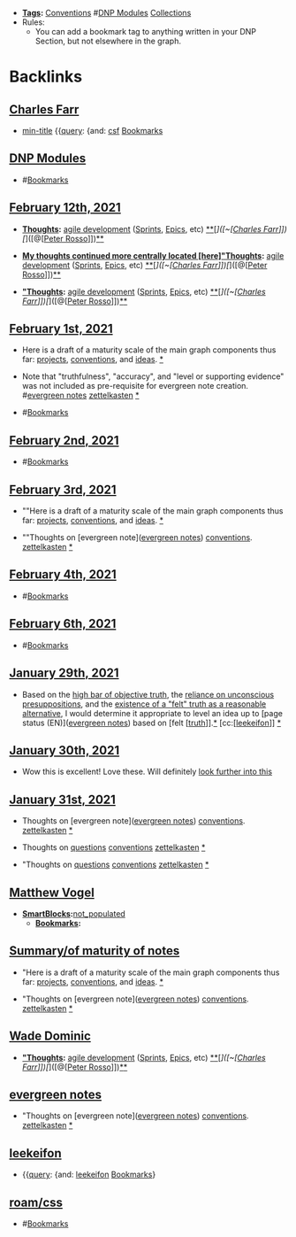 - **[Tags](<Tags.md>):** [Conventions](<Conventions.md>) #[DNP Modules](<DNP Modules.md>) [Collections](<Collections.md>)
- Rules:
    - You can add a bookmark tag to anything written in your DNP Section, but not elsewhere in the graph.

# Backlinks
## [Charles Farr](<Charles Farr.md>)
- [min-title](<min-title.md>) {{[query](<query.md>): {and: [csf](<csf.md>) [Bookmarks](<Bookmarks.md>)

## [DNP Modules](<DNP Modules.md>)
- #[Bookmarks](<Bookmarks.md>)

## [February 12th, 2021](<February 12th, 2021.md>)
- **[Thoughts](<Thoughts.md>):** [agile development](<agile development.md>) ([Sprints]([sprints](<sprints.md>)), [Epics]([epics](<epics.md>)), etc) [*]([Processes](<Processes.md>))[*]([Outlines](<Outlines.md>))[*]([~[[Charles Farr](<~[[Charles Farr.md>)]])[*]([@[[Peter Rosso](<@[[Peter Rosso.md>)]])[*]([Drafts](<Drafts.md>))[*]([Bookmarks](<Bookmarks.md>))

- **[My thoughts continued more centrally located [here]"Thoughts](<My thoughts continued more centrally located [here]"Thoughts.md>):** [agile development](<agile development.md>) ([Sprints]([sprints](<sprints.md>)), [Epics]([epics](<epics.md>)), etc) [*]([Processes](<Processes.md>))[*]([Outlines](<Outlines.md>))[*]([~[[Charles Farr](<~[[Charles Farr.md>)]])[*]([@[[Peter Rosso](<@[[Peter Rosso.md>)]])[*]([Drafts](<Drafts.md>))[*]([Bookmarks](<Bookmarks.md>))

- **["Thoughts](<"Thoughts.md>):** [agile development](<agile development.md>) ([Sprints]([sprints](<sprints.md>)), [Epics]([epics](<epics.md>)), etc) [*]([Processes](<Processes.md>))[*]([Outlines](<Outlines.md>))[*]([~[[Charles Farr](<~[[Charles Farr.md>)]])[*]([@[[Peter Rosso](<@[[Peter Rosso.md>)]])[*]([Drafts](<Drafts.md>))[*]([Bookmarks](<Bookmarks.md>))

## [February 1st, 2021](<February 1st, 2021.md>)
- Here is a draft of a maturity scale of the main graph components thus far: [projects](<projects.md>), [conventions](<conventions.md>), and [ideas](<ideas.md>). [*]([Bookmarks](<Bookmarks.md>))

- Note that "truthfulness", "accuracy", and "level or supporting evidence" was not included as pre-requisite for evergreen note creation. #[evergreen notes](<evergreen notes.md>) [zettelkasten](<zettelkasten.md>) [*]([Bookmarks](<Bookmarks.md>))

- #[Bookmarks](<Bookmarks.md>)

## [February 2nd, 2021](<February 2nd, 2021.md>)
- #[Bookmarks](<Bookmarks.md>)

## [February 3rd, 2021](<February 3rd, 2021.md>)
- ""Here is a draft of a maturity scale of the main graph components thus far: [projects](<projects.md>), [conventions](<conventions.md>), and [ideas](<ideas.md>). [*]([Bookmarks](<Bookmarks.md>))

- ""Thoughts on [evergreen note]([evergreen notes](<evergreen notes.md>)) [conventions]([Conventions](<Conventions.md>)). [zettelkasten](<zettelkasten.md>) [*]([Bookmarks](<Bookmarks.md>))

## [February 4th, 2021](<February 4th, 2021.md>)
- #[Bookmarks](<Bookmarks.md>)

## [February 6th, 2021](<February 6th, 2021.md>)
- #[Bookmarks](<Bookmarks.md>)

## [January 29th, 2021](<January 29th, 2021.md>)
- Based on the [high bar of objective truth](((Bv1dMQIvH))), the [reliance on unconscious presuppositions](((ZTimVeKp6))), and the [existence of a "felt" truth as a reasonable alternative](((BrnMMHZ5O))), I would determine it appropriate to level an idea up to [page status (EN)]([evergreen notes](<evergreen notes.md>)) based on [felt [[truth](<felt [[truth.md>)]].[*](((ZZWmGCw0B))) [cc:[[leekeifon](<cc:[[leekeifon.md>)]] [*]([Bookmarks](<Bookmarks.md>))

## [January 30th, 2021](<January 30th, 2021.md>)
- Wow this is excellent! Love these. Will definitely [look further into this]([Bookmarks](<Bookmarks.md>))

## [January 31st, 2021](<January 31st, 2021.md>)
- Thoughts on [evergreen note]([evergreen notes](<evergreen notes.md>)) [conventions]([Conventions](<Conventions.md>)). [zettelkasten](<zettelkasten.md>) [*]([Bookmarks](<Bookmarks.md>))

- Thoughts on [questions](<questions.md>) [conventions]([Conventions](<Conventions.md>)) [zettelkasten](<zettelkasten.md>) [*]([Bookmarks](<Bookmarks.md>))

- "Thoughts on [questions](<questions.md>) [conventions]([Conventions](<Conventions.md>)) [zettelkasten](<zettelkasten.md>) [*]([Bookmarks](<Bookmarks.md>))

## [Matthew Vogel](<Matthew Vogel.md>)
- **[SmartBlocks](<SmartBlocks.md>):**[not_populated](<not_populated.md>)
    - **[Bookmarks](<Bookmarks.md>):**

## [Summary/of maturity of notes](<Summary/of maturity of notes.md>)
- "Here is a draft of a maturity scale of the main graph components thus far: [projects](<projects.md>), [conventions](<conventions.md>), and [ideas](<ideas.md>). [*]([Bookmarks](<Bookmarks.md>))

- "Thoughts on [evergreen note]([evergreen notes](<evergreen notes.md>)) [conventions]([Conventions](<Conventions.md>)). [zettelkasten](<zettelkasten.md>) [*]([Bookmarks](<Bookmarks.md>))

## [Wade Dominic](<Wade Dominic.md>)
- **["Thoughts](<"Thoughts.md>):** [agile development](<agile development.md>) ([Sprints]([sprints](<sprints.md>)), [Epics]([epics](<epics.md>)), etc) [*]([Processes](<Processes.md>))[*]([Outlines](<Outlines.md>))[*]([~[[Charles Farr](<~[[Charles Farr.md>)]])[*]([@[[Peter Rosso](<@[[Peter Rosso.md>)]])[*]([Drafts](<Drafts.md>))[*]([Bookmarks](<Bookmarks.md>))

## [evergreen notes](<evergreen notes.md>)
- "Thoughts on [evergreen note]([evergreen notes](<evergreen notes.md>)) [conventions]([Conventions](<Conventions.md>)). [zettelkasten](<zettelkasten.md>) [*]([Bookmarks](<Bookmarks.md>))

## [leekeifon](<leekeifon.md>)
- {{[query](<query.md>): {and: [leekeifon](<leekeifon.md>) [Bookmarks](<Bookmarks.md>)}

## [roam/css](<roam/css.md>)
- #[Bookmarks](<Bookmarks.md>)

